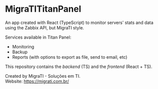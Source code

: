 # MigraTITitanPanel
An app created with React (TypeScript) to monitor servers' stats and data using the Zabbix API, but MigraTI style.

Services available in Titan Panel:
* Monitoring
* Backup
* Reports (with options to export as file, send to email, etc)

This repository contains the *backend* (TS) and the *frontend* (React + TS).

Created by MigraTI - Soluções em TI. <br>
Website: https://migrati.com.br/